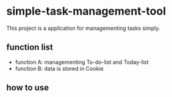 # simple-task-management-tool
This project is a application for managementing tasks simply.
## function list
- function A: managementing To-do-list and Today-list
- function B: data is stored in Cookie
## how to use
